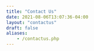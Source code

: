 ```yaml
---
title: "Contact Us"
date: 2021-08-06T13:07:36-04:00
layout: "contactus"
draft: false
aliases:
    - /contactus.php
---
```


